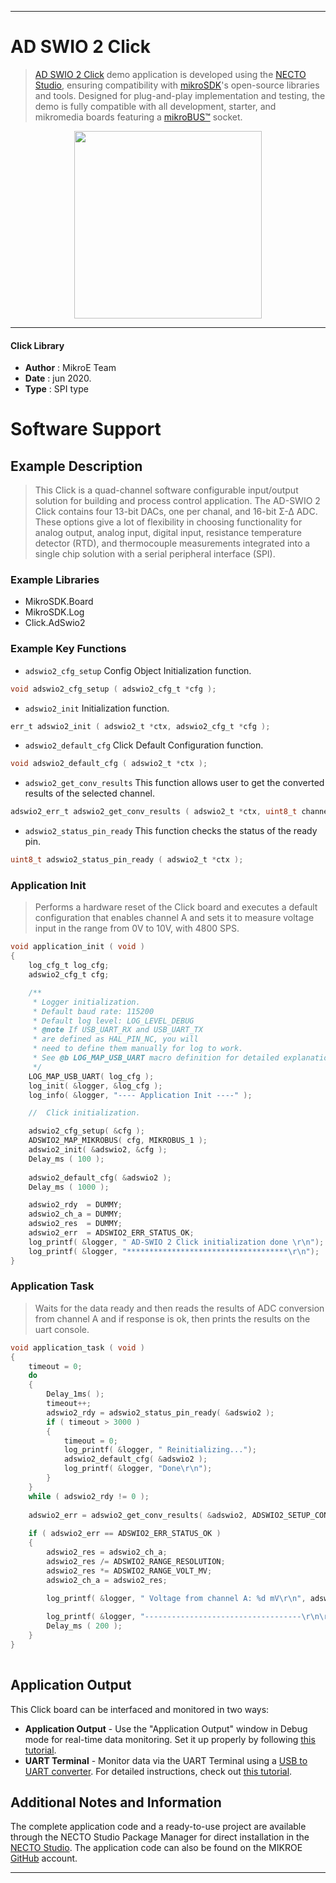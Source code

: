 
---
# AD SWIO 2 Click

> [AD SWIO 2 Click](https://www.mikroe.com/?pid_product=MIKROE-3861) demo application is developed using
the [NECTO Studio](https://www.mikroe.com/necto), ensuring compatibility with [mikroSDK](https://www.mikroe.com/mikrosdk)'s
open-source libraries and tools. Designed for plug-and-play implementation and testing, the demo is fully compatible with
all development, starter, and mikromedia boards featuring a [mikroBUS&trade;](https://www.mikroe.com/mikrobus) socket.

<p align="center">
  <img src="https://www.mikroe.com/?pid_product=MIKROE-3861&image=1" height=300px>
</p>

---

#### Click Library

- **Author**        : MikroE Team
- **Date**          : jun 2020.
- **Type**          : SPI type

# Software Support

## Example Description

> This Click is a quad-channel software configurable input/output solution for building 
> and process control application. The AD-SWIO 2 Click contains four 13-bit DACs, one 
> per chanal, and 16-bit Σ-∆ ADC. These options give a lot of flexibility in choosing 
> functionality for analog output, analog input, digital input, resistance temperature 
> detector (RTD), and thermocouple measurements integrated into a single chip solution 
> with a serial peripheral interface (SPI). 

### Example Libraries

- MikroSDK.Board
- MikroSDK.Log
- Click.AdSwio2

### Example Key Functions

- `adswio2_cfg_setup` Config Object Initialization function.
```c
void adswio2_cfg_setup ( adswio2_cfg_t *cfg ); 
```

- `adswio2_init` Initialization function.
```c
err_t adswio2_init ( adswio2_t *ctx, adswio2_cfg_t *cfg );
```

- `adswio2_default_cfg` Click Default Configuration function.
```c
void adswio2_default_cfg ( adswio2_t *ctx );
```

- `adswio2_get_conv_results` This function allows user to get the converted results of the selected channel.
```c
adswio2_err_t adswio2_get_conv_results ( adswio2_t *ctx, uint8_t channel, uint16_t *data_out );
```

- `adswio2_status_pin_ready` This function checks the status of the ready pin.
```c
uint8_t adswio2_status_pin_ready ( adswio2_t *ctx );
```

### Application Init

> Performs a hardware reset of the Click board and
> executes a default configuration that enables channel A and sets it to measure voltage
> input in the range from 0V to 10V, with 4800 SPS.

```c
void application_init ( void )
{
    log_cfg_t log_cfg;
    adswio2_cfg_t cfg;

    /** 
     * Logger initialization.
     * Default baud rate: 115200
     * Default log level: LOG_LEVEL_DEBUG
     * @note If USB_UART_RX and USB_UART_TX 
     * are defined as HAL_PIN_NC, you will 
     * need to define them manually for log to work. 
     * See @b LOG_MAP_USB_UART macro definition for detailed explanation.
     */
    LOG_MAP_USB_UART( log_cfg );
    log_init( &logger, &log_cfg );
    log_info( &logger, "---- Application Init ----" );

    //  Click initialization.

    adswio2_cfg_setup( &cfg );
    ADSWIO2_MAP_MIKROBUS( cfg, MIKROBUS_1 );
    adswio2_init( &adswio2, &cfg );
    Delay_ms ( 100 );
    
    adswio2_default_cfg( &adswio2 );
    Delay_ms ( 1000 );

    adswio2_rdy  = DUMMY;
    adswio2_ch_a = DUMMY;
    adswio2_res  = DUMMY;
    adswio2_err  = ADSWIO2_ERR_STATUS_OK;
    log_printf( &logger, " AD-SWIO 2 Click initialization done \r\n");
    log_printf( &logger, "************************************\r\n");
}
```

### Application Task

> Waits for the data ready and then reads the results of ADC conversion from channel A
> and if response is ok, then prints the results on the uart console.

```c
void application_task ( void )
{
    timeout = 0;
    do
    {
        Delay_1ms( );
        timeout++;
        adswio2_rdy = adswio2_status_pin_ready( &adswio2 );
        if ( timeout > 3000 ) 
        {
            timeout = 0;
            log_printf( &logger, " Reinitializing...");
            adswio2_default_cfg( &adswio2 );
            log_printf( &logger, "Done\r\n");
        }
    }
    while ( adswio2_rdy != 0 );
    
    adswio2_err = adswio2_get_conv_results( &adswio2, ADSWIO2_SETUP_CONV_EN_CHA, &adswio2_ch_a );
    
    if ( adswio2_err == ADSWIO2_ERR_STATUS_OK )
    {
        adswio2_res = adswio2_ch_a;
        adswio2_res /= ADSWIO2_RANGE_RESOLUTION;
        adswio2_res *= ADSWIO2_RANGE_VOLT_MV;
        adswio2_ch_a = adswio2_res;

        log_printf( &logger, " Voltage from channel A: %d mV\r\n", adswio2_ch_a );
        
        log_printf( &logger, "-----------------------------------\r\n\r\n" );
        Delay_ms ( 200 );
    }
}
 

```

## Application Output

This Click board can be interfaced and monitored in two ways:
- **Application Output** - Use the "Application Output" window in Debug mode for real-time data monitoring.
Set it up properly by following [this tutorial](https://www.youtube.com/watch?v=ta5yyk1Woy4).
- **UART Terminal** - Monitor data via the UART Terminal using
a [USB to UART converter](https://www.mikroe.com/click/interface/usb?interface*=uart,uart). For detailed instructions,
check out [this tutorial](https://help.mikroe.com/necto/v2/Getting%20Started/Tools/UARTTerminalTool).

## Additional Notes and Information

The complete application code and a ready-to-use project are available through the NECTO Studio Package Manager for 
direct installation in the [NECTO Studio](https://www.mikroe.com/necto). The application code can also be found on
the MIKROE [GitHub](https://github.com/MikroElektronika/mikrosdk_click_v2) account.

---
